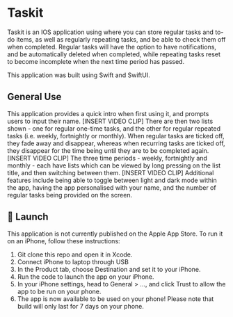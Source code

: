 # Taskit
Taskit is an IOS application using where you can store regular tasks and to-do items, as well as regularly repeating tasks, and be able to check them off when completed. Regular tasks will have the option to have notifications, and be automatically deleted when completed, while repeating tasks reset to become incomplete when the next time period has passed. 

This application was built using Swift and SwiftUI.

## General Use
This application provides a quick intro when first using it, and prompts users to input their name. [INSERT VIDEO CLIP]
There are then two lists shown - one for regular one-time tasks, and the other for regular repeated tasks (i.e. weekly, fortnightly or monthly). When regular tasks are ticked off, they fade away and disappear, whereas when recurring tasks are ticked off, they disappear for the time being until they are to be completed again. [INSERT VIDEO CLIP] 
The three time periods - weekly, fortnightly and monthly - each have lists which can be viewed by long pressing on the list title, and then switching between them. 
[INSERT VIDEO CLIP]
Additional features include being able to toggle between light and dark mode within the app, having the app personalised with your name, and the number of regular tasks being provided on the screen.

## 🚀 Launch
This application is not currently published on the Apple App Store. To run it on an iPhone, follow these instructions:
1. Git clone this repo and open it in Xcode.
2. Connect iPhone to laptop through USB
3. In the Product tab, choose Destination and set it to your iPhone. 
4. Run the code to launch the app on your iPhone.
5. In your iPhone settings, head to General > ..., and click Trust to allow the app to be run on your phone.
6. The app is now available to be used on your phone! Please note that build will only last for 7 days on your phone.
